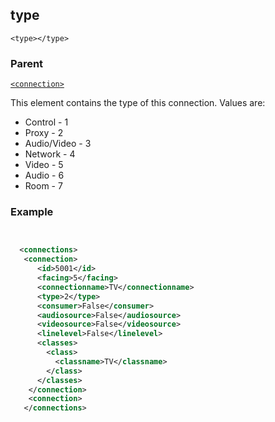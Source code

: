 ## type

`<type></type>`


### Parent

[`<connection>`][1]


This element  contains the type of this connection. Values are:

- Control - 1
- Proxy - 2
- Audio/Video - 3
- Network - 4
- Video - 5
- Audio - 6
- Room - 7


### Example

```xml


  <connections>
   <connection>
      <id>5001</id>
      <facing>5</facing>
      <connectionname>TV</connectionname>
      <type>2</type>
      <consumer>False</consumer>
      <audiosource>False</audiosource>
      <videosource>False</videosource>
      <linelevel>False</linelevel>
      <classes>
        <class>
          <classname>TV</classname>
        </class>
      </classes>
    </connection>
    <connection>
   </connections>
```

[1]:	https://snap-one.github.io/docs-driverworks-xml/#common-xml-connection